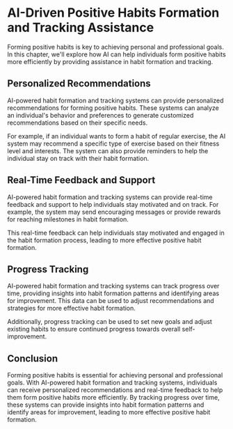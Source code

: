 AI-Driven Positive Habits Formation and Tracking Assistance
===================================================================================================================================

Forming positive habits is key to achieving personal and professional goals. In this chapter, we'll explore how AI can help individuals form positive habits more efficiently by providing assistance in habit formation and tracking.

Personalized Recommendations
----------------------------

AI-powered habit formation and tracking systems can provide personalized recommendations for forming positive habits. These systems can analyze an individual's behavior and preferences to generate customized recommendations based on their specific needs.

For example, if an individual wants to form a habit of regular exercise, the AI system may recommend a specific type of exercise based on their fitness level and interests. The system can also provide reminders to help the individual stay on track with their habit formation.

Real-Time Feedback and Support
------------------------------

AI-powered habit formation and tracking systems can provide real-time feedback and support to help individuals stay motivated and on track. For example, the system may send encouraging messages or provide rewards for reaching milestones in habit formation.

This real-time feedback can help individuals stay motivated and engaged in the habit formation process, leading to more effective positive habit formation.

Progress Tracking
-----------------

AI-powered habit formation and tracking systems can track progress over time, providing insights into habit formation patterns and identifying areas for improvement. This data can be used to adjust recommendations and strategies for more effective habit formation.

Additionally, progress tracking can be used to set new goals and adjust existing habits to ensure continued progress towards overall self-improvement.

Conclusion
----------

Forming positive habits is essential for achieving personal and professional goals. With AI-powered habit formation and tracking systems, individuals can receive personalized recommendations and real-time feedback to help them form positive habits more efficiently. By tracking progress over time, these systems can provide insights into habit formation patterns and identify areas for improvement, leading to more effective positive habit formation.
